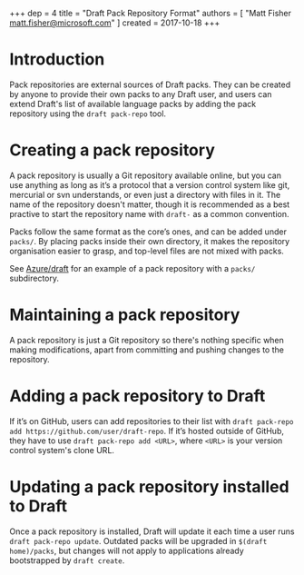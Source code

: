 +++
dep = 4
title = "Draft Pack Repository Format"
authors = [ "Matt Fisher <matt.fisher@microsoft.com>" ]
created = 2017-10-18
+++

# Introduction

Pack repositories are external sources of Draft packs. They can be created by anyone to provide their own packs to any Draft user, and users can extend Draft's list of available language packs by adding the pack repository using the `draft pack-repo` tool.

# Creating a pack repository

A pack repository is usually a Git repository available online, but you can use anything as long as it’s a protocol that a version control system like git, mercurial or svn understands, or even just a directory with files in it. The name of the repository doesn't matter, though it is recommended as a best practive to start the repository name with `draft-` as a common convention.

Packs follow the same format as the core’s ones, and can be added under `packs/`. By placing packs inside their own directory, it makes the repository organisation easier to grasp, and top-level files are not mixed with packs.

See [Azure/draft](https://github.com/BeardyC/draft) for an example of a pack repository with a `packs/` subdirectory.

# Maintaining a pack repository

A pack repository is just a Git repository so there's nothing specific when making modifications, apart from committing and pushing changes to the repository.

# Adding a pack repository to Draft

If it’s on GitHub, users can add repositories to their list with `draft pack-repo add https://github.com/user/draft-repo`. If it’s hosted outside of GitHub, they have to use `draft pack-repo add <URL>`, where `<URL>` is your version control system's clone URL.

# Updating a pack repository installed to Draft

Once a pack repository is installed, Draft will update it each time a user runs `draft pack-repo update`. Outdated packs will be upgraded in `$(draft home)/packs`, but changes will not apply to applications already bootstrapped by `draft create`.
